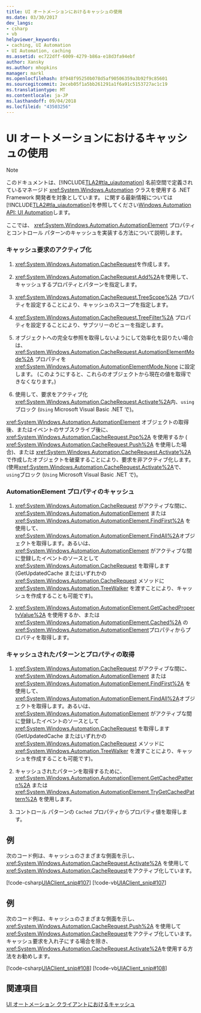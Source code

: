```yaml
---
title: UI オートメーションにおけるキャッシュの使用
ms.date: 03/30/2017
dev_langs:
- csharp
- vb
helpviewer_keywords:
- caching, UI Automation
- UI Automation, caching
ms.assetid: ec722dff-6009-4279-b86a-e18d3fa94ebf
author: Xansky
ms.author: mhopkins
manager: markl
ms.openlocfilehash: 8f948f95250b078d5af90506359a3b92f9c85601
ms.sourcegitcommit: 2eceb05f1a5bb261291a1f6a91c5153727ac1c19
ms.translationtype: MT
ms.contentlocale: ja-JP
ms.lasthandoff: 09/04/2018
ms.locfileid: "43503256"
---
```

# <a name="use-caching-in-ui-automation"></a>UI オートメーションにおけるキャッシュの使用
> [!NOTE]
>  このドキュメントは、[!INCLUDE[TLA2#tla_uiautomation](../../../includes/tla2sharptla-uiautomation-md.md)] 名前空間で定義されているマネージド <xref:System.Windows.Automation> クラスを使用する .NET Framework 開発者を対象としています。 に関する最新情報については[!INCLUDE[TLA2#tla_uiautomation](../../../includes/tla2sharptla-uiautomation-md.md)]を参照してください[Windows Automation API: UI Automation](https://go.microsoft.com/fwlink/?LinkID=156746)します。  
  
 ここでは、 <xref:System.Windows.Automation.AutomationElement> プロパティとコントロール パターンのキャッシュを実装する方法について説明します。  
  
### <a name="activate-a-cache-request"></a>キャッシュ要求のアクティブ化  
  
1.  <xref:System.Windows.Automation.CacheRequest>を作成します。  
  
2.  <xref:System.Windows.Automation.CacheRequest.Add%2A>を使用して、キャッシュするプロパティとパターンを指定します。  
  
3.  <xref:System.Windows.Automation.CacheRequest.TreeScope%2A> プロパティを設定することにより、キャッシュのスコープを指定します。  
  
4.  <xref:System.Windows.Automation.CacheRequest.TreeFilter%2A> プロパティを設定することにより、サブツリーのビューを指定します。  
  
5.  オブジェクトへの完全な参照を取得しないようにして効率化を図りたい場合は、 <xref:System.Windows.Automation.CacheRequest.AutomationElementMode%2A> プロパティを <xref:System.Windows.Automation.AutomationElementMode.None> に設定します。 (このようにすると、これらのオブジェクトから現在の値を取得できなくなります。)  
  
6.  使用して、要求をアクティブ化<xref:System.Windows.Automation.CacheRequest.Activate%2A>内、`using`ブロック (`Using` Microsoft Visual Basic .NET で)。  
  
 <xref:System.Windows.Automation.AutomationElement> オブジェクトの取得後、またはイベントのサブスクライブ後に、 <xref:System.Windows.Automation.CacheRequest.Pop%2A> を使用するか ( <xref:System.Windows.Automation.CacheRequest.Push%2A> を使用した場合)、または <xref:System.Windows.Automation.CacheRequest.Activate%2A>で作成したオブジェクトを破棄することにより、要求を非アクティブ化します。 (使用<xref:System.Windows.Automation.CacheRequest.Activate%2A>で、`using`ブロック (`Using` Microsoft Visual Basic .NET で)。  
  
### <a name="cache-automationelement-properties"></a>AutomationElement プロパティのキャッシュ  
  
1.  <xref:System.Windows.Automation.CacheRequest> がアクティブな間に、 <xref:System.Windows.Automation.AutomationElement> または <xref:System.Windows.Automation.AutomationElement.FindFirst%2A> を使用して、 <xref:System.Windows.Automation.AutomationElement.FindAll%2A>オブジェクトを取得します。あるいは、 <xref:System.Windows.Automation.AutomationElement> がアクティブな間に登録したイベントのソースとして <xref:System.Windows.Automation.CacheRequest> を取得します (GetUpdatedCache またはいずれかの <xref:System.Windows.Automation.CacheRequest> メソッドに <xref:System.Windows.Automation.TreeWalker> を渡すことにより、キャッシュを作成することも可能です)。  
  
2.  <xref:System.Windows.Automation.AutomationElement.GetCachedPropertyValue%2A> を使用するか、または <xref:System.Windows.Automation.AutomationElement.Cached%2A> の <xref:System.Windows.Automation.AutomationElement>プロパティからプロパティを取得します。  
  
### <a name="obtain-cached-patterns-and-their-properties"></a>キャッシュされたパターンとプロパティの取得  
  
1.  <xref:System.Windows.Automation.CacheRequest> がアクティブな間に、 <xref:System.Windows.Automation.AutomationElement> または <xref:System.Windows.Automation.AutomationElement.FindFirst%2A> を使用して、 <xref:System.Windows.Automation.AutomationElement.FindAll%2A>オブジェクトを取得します。あるいは、 <xref:System.Windows.Automation.AutomationElement> がアクティブな間に登録したイベントのソースとして <xref:System.Windows.Automation.CacheRequest> を取得します (GetUpdatedCache またはいずれかの <xref:System.Windows.Automation.CacheRequest> メソッドに <xref:System.Windows.Automation.TreeWalker> を渡すことにより、キャッシュを作成することも可能です)。  
  
2.  キャッシュされたパターンを取得するために、 <xref:System.Windows.Automation.AutomationElement.GetCachedPattern%2A> または <xref:System.Windows.Automation.AutomationElement.TryGetCachedPattern%2A> を使用します。  
  
3.  コントロール パターンの `Cached` プロパティからプロパティ値を取得します。  
  
## <a name="example"></a>例  
 次のコード例は、キャッシュのさまざまな側面を示し、 <xref:System.Windows.Automation.CacheRequest.Activate%2A> を使用して <xref:System.Windows.Automation.CacheRequest>をアクティブ化しています。  
  
 [!code-csharp[UIAClient_snip#107](../../../samples/snippets/csharp/VS_Snippets_Wpf/UIAClient_snip/CSharp/ClientForm.cs#107)]
 [!code-vb[UIAClient_snip#107](../../../samples/snippets/visualbasic/VS_Snippets_Wpf/UIAClient_snip/VisualBasic/ClientForm.vb#107)]  
  
## <a name="example"></a>例  
 次のコード例は、キャッシュのさまざまな側面を示し、 <xref:System.Windows.Automation.CacheRequest.Push%2A> を使用して <xref:System.Windows.Automation.CacheRequest>をアクティブ化しています。 キャッシュ要求を入れ子にする場合を除き、 <xref:System.Windows.Automation.CacheRequest.Activate%2A>を使用する方法をお勧めします。  
  
 [!code-csharp[UIAClient_snip#108](../../../samples/snippets/csharp/VS_Snippets_Wpf/UIAClient_snip/CSharp/ClientForm.cs#108)]
 [!code-vb[UIAClient_snip#108](../../../samples/snippets/visualbasic/VS_Snippets_Wpf/UIAClient_snip/VisualBasic/ClientForm.vb#108)]  
  
## <a name="see-also"></a>関連項目  
 [UI オートメーション クライアントにおけるキャッシュ](../../../docs/framework/ui-automation/caching-in-ui-automation-clients.md)
